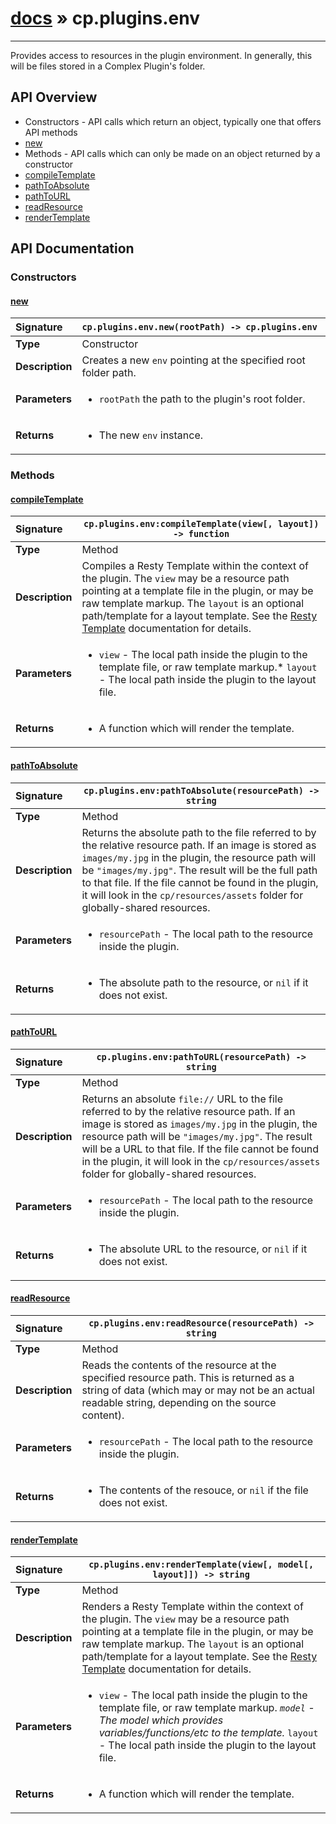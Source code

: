 # [docs](index.md) » cp.plugins.env
---

Provides access to resources in the plugin environment. In generally, this will be files stored in a Complex Plugin's folder.

## API Overview
* Constructors - API calls which return an object, typically one that offers API methods
 * [new](#new)
* Methods - API calls which can only be made on an object returned by a constructor
 * [compileTemplate](#compiletemplate)
 * [pathToAbsolute](#pathtoabsolute)
 * [pathToURL](#pathtourl)
 * [readResource](#readresource)
 * [renderTemplate](#rendertemplate)

## API Documentation

### Constructors

#### [new](#new)
| <span style="float: left;">**Signature**</span> | <span style="float: left;">`cp.plugins.env.new(rootPath) -> cp.plugins.env` </span>                                                          |
| -----------------------------------------------------|---------------------------------------------------------------------------------------------------------|
| **Type**                                             | Constructor |
| **Description**                                      | Creates a new `env` pointing at the specified root folder path. |
| **Parameters**                                       | <ul><li><code>rootPath</code> the path to the plugin's root folder.</li></ul> |
| **Returns**                                          | <ul><li>The new <code>env</code> instance.</li></ul> |

### Methods

#### [compileTemplate](#compiletemplate)
| <span style="float: left;">**Signature**</span> | <span style="float: left;">`cp.plugins.env:compileTemplate(view[, layout]) -> function` </span>                                                          |
| -----------------------------------------------------|---------------------------------------------------------------------------------------------------------|
| **Type**                                             | Method |
| **Description**                                      | Compiles a Resty Template within the context of the plugin. The `view` may be a resource path pointing at a template file in the plugin, or may be raw template markup. The `layout` is an optional path/template for a layout template. See the [Resty Template](https://github.com/bungle/lua-resty-template) documentation for details. |
| **Parameters**                                       | <ul><li><code>view</code>    - The local path inside the plugin to the template file, or raw template markup.* <code>layout</code>  - The local path inside the plugin to the layout file.</li></ul> |
| **Returns**                                          | <ul><li>A function which will render the template.</li></ul> |

#### [pathToAbsolute](#pathtoabsolute)
| <span style="float: left;">**Signature**</span> | <span style="float: left;">`cp.plugins.env:pathToAbsolute(resourcePath) -> string` </span>                                                          |
| -----------------------------------------------------|---------------------------------------------------------------------------------------------------------|
| **Type**                                             | Method |
| **Description**                                      | Returns the absolute path to the file referred to by the relative resource path. If an image is stored as `images/my.jpg` in the plugin, the resource path will be `"images/my.jpg"`. The result will be the full path to that file. If the file cannot be found in the plugin, it will look in the `cp/resources/assets` folder for globally-shared resources. |
| **Parameters**                                       | <ul><li><code>resourcePath</code>    - The local path to the resource inside the plugin.</li></ul> |
| **Returns**                                          | <ul><li>The absolute path to the resource, or <code>nil</code> if it does not exist.</li></ul> |

#### [pathToURL](#pathtourl)
| <span style="float: left;">**Signature**</span> | <span style="float: left;">`cp.plugins.env:pathToURL(resourcePath) -> string` </span>                                                          |
| -----------------------------------------------------|---------------------------------------------------------------------------------------------------------|
| **Type**                                             | Method |
| **Description**                                      | Returns an absolute `file://` URL to the file referred to by the relative resource path. If an image is stored as `images/my.jpg` in the plugin, the resource path will be `"images/my.jpg"`. The result will be a URL to that file. If the file cannot be found in the plugin, it will look in the `cp/resources/assets` folder for globally-shared resources. |
| **Parameters**                                       | <ul><li><code>resourcePath</code>    - The local path to the resource inside the plugin.</li></ul> |
| **Returns**                                          | <ul><li>The absolute URL to the resource, or <code>nil</code> if it does not exist.</li></ul> |

#### [readResource](#readresource)
| <span style="float: left;">**Signature**</span> | <span style="float: left;">`cp.plugins.env:readResource(resourcePath) -> string` </span>                                                          |
| -----------------------------------------------------|---------------------------------------------------------------------------------------------------------|
| **Type**                                             | Method |
| **Description**                                      | Reads the contents of the resource at the specified resource path. This is returned as a string of data (which may or may not be an actual readable string, depending on the source content). |
| **Parameters**                                       | <ul><li><code>resourcePath</code>    - The local path to the resource inside the plugin.</li></ul> |
| **Returns**                                          | <ul><li>The contents of the resouce, or <code>nil</code> if the file does not exist.</li></ul> |

#### [renderTemplate](#rendertemplate)
| <span style="float: left;">**Signature**</span> | <span style="float: left;">`cp.plugins.env:renderTemplate(view[, model[, layout]]) -> string` </span>                                                          |
| -----------------------------------------------------|---------------------------------------------------------------------------------------------------------|
| **Type**                                             | Method |
| **Description**                                      | Renders a Resty Template within the context of the plugin. The `view` may be a resource path pointing at a template file in the plugin, or may be raw template markup. The `layout` is an optional path/template for a layout template. See the [Resty Template](https://github.com/bungle/lua-resty-template) documentation for details. |
| **Parameters**                                       | <ul><li><code>view</code>    - The local path inside the plugin to the template file, or raw template markup.<em> <code>model</code>   - The model which provides variables/functions/etc to the template.</em> <code>layout</code>   - The local path inside the plugin to the layout file.</li></ul> |
| **Returns**                                          | <ul><li>A function which will render the template.</li></ul> |

